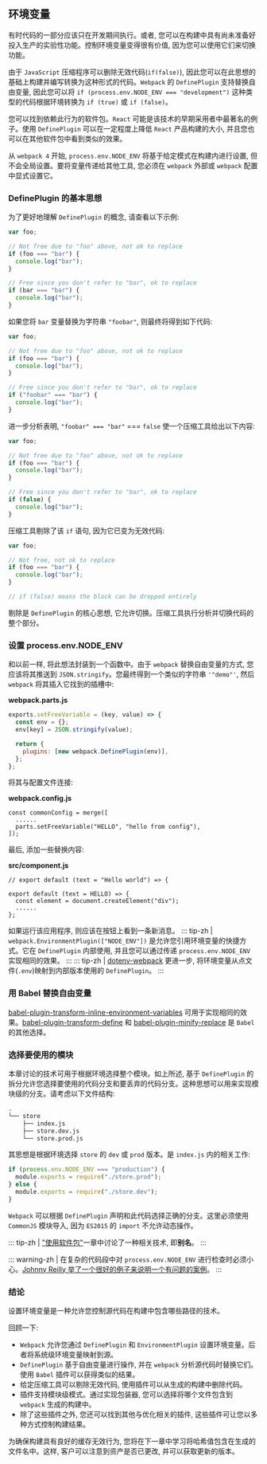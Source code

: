 ## 环境变量
有时代码的一部分应该只在开发期间执行。或者, 您可以在构建中具有尚未准备好投入生产的实验性功能。控制环境变量变得很有价值, 因为您可以使用它们来切换功能。

由于 `JavaScript` 压缩程序可以删除无效代码(`if(false)`), 因此您可以在此思想的基础上构建并编写转换为这种形式的代码。`Webpack` 的 `DefinePlugin` 支持替换自由变量, 因此您可以将 `if (process.env.NODE_ENV === "development")` 这种类型的代码根据环境转换为 `if (true)` 或 `if (false)`。

您可以找到依赖此行为的软件包。`React` 可能是该技术的早期采用者中最著名的例子。使用 `DefinePlugin` 可以在一定程度上降低 `React` 产品构建的大小, 并且您也可以在其他软件包中看到类似的效果。

从 `webpack 4` 开始, `process.env.NODE_ENV` 将基于给定模式在构建内进行设置, 但不会全局设置。要将变量传递给其他工具, 您必须在 `webpack` 外部或 `webpack` 配置中显式设置它。

### DefinePlugin 的基本思想
为了更好地理解 `DefinePlugin` 的概念, 请查看以下示例:
```js
var foo;

// Not free due to "foo" above, not ok to replace
if (foo === "bar") {
  console.log("bar");
}

// Free since you don't refer to "bar", ok to replace
if (bar === "bar") {
  console.log("bar");
}
```

如果您将 `bar` 变量替换为字符串 `"foobar"`, 则最终将得到如下代码:
```js
var foo;

// Not free due to "foo" above, not ok to replace
if (foo === "bar") {
  console.log("bar");
}

// Free since you don't refer to "bar", ok to replace
if ("foobar" === "bar") {
  console.log("bar");
}
```
进一步分析表明, `"foobar" === "bar"` === `false` 使一个压缩工具给出以下内容:
```js
var foo;

// Not free due to "foo" above, not ok to replace
if (foo === "bar") {
  console.log("bar");
}

// Free since you don't refer to "bar", ok to replace
if (false) {
  console.log("bar");
}
```

压缩工具剔除了该 `if` 语句, 因为它已变为无效代码:
```js
var foo;

// Not free, not ok to replace
if (foo === "bar") {
  console.log("bar");
}

// if (false) means the block can be dropped entirely
```

剔除是 `DefinePlugin` 的核心思想, 它允许切换。压缩工具执行分析并切换代码的整个部分。

### 设置 process.env.NODE_ENV
和以前一样, 将此想法封装到一个函数中。由于 `webpack` 替换自由变量的方式, 您应该将其推送到 `JSON.stringify`。您最终得到一个类似的字符串 `'"demo"'`, 然后 `webpack` 将其插入它找到的插槽中:

**webpack.parts.js**
```js
exports.setFreeVariable = (key, value) => {
  const env = {};
  env[key] = JSON.stringify(value);

  return {
    plugins: [new webpack.DefinePlugin(env)],
  };
};
```

将其与配置文件连接:

**webpack.config.js**
```js{3}
const commonConfig = merge([
  ......
  parts.setFreeVariable("HELLO", "hello from config"),
]);
```

最后, 添加一些替换内容:

**src/component.js**
```js{1,3}
// export default (text = "Hello world") => {

export default (text = HELLO) => {
  const element = document.createElement("div");
  ......
};
```

如果运行该应用程序, 则应该在按钮上看到一条新消息。
::: tip-zh | 
`webpack.EnvironmentPlugin(["NODE_ENV"])` 是允许您引用环境变量的快捷方式。它在 `DefinePlugin` 内部使用, 并且您可以通过传递 `process.env.NODE_ENV` 实现相同的效果。
:::
::: tip-zh | 
[dotenv-webpack](https://www.npmjs.com/package/dotenv-webpack) 更进一步, 将环境变量从点文件(`.env`)映射到内部版本使用的 `DefinePlugin`。
:::

### 用 Babel 替换自由变量
[babel-plugin-transform-inline-environment-variables](https://www.npmjs.com/package/babel-plugin-transform-inline-environment-variables) 可用于实现相同的效果。[babel-plugin-transform-define](https://www.npmjs.com/package/babel-plugin-transform-define) 和 [babel-plugin-minify-replace](https://www.npmjs.com/package/babel-plugin-minify-replace) 是 `Babel` 的其他选择。

### 选择要使用的模块
本章讨论的技术可用于根据环境选择整个模块。如上所述, 基于 `DefinePlugin` 的拆分允许您选择要使用的代码分支和要丢弃的代码分支。这种思想可以用来实现模块级的分支。请考虑以下文件结构:
```txt
.
└── store
    ├── index.js
    ├── store.dev.js
    └── store.prod.js
```

其思想是根据环境选择 `store` 的 `dev` 或 `prod` 版本。是 `index.js` 内的相关工作:
```js
if (process.env.NODE_ENV === "production") {
  module.exports = require("./store.prod");
} else {
  module.exports = require("./store.dev");
}
```
`Webpack` 可以根据 `DefinePlugin` 声明和此代码选择正确的分支。这里必须使用 `CommonJS` 模块导入, 因为 `ES2015` 的 `import` 不允许动态操作。

::: tip-zh | 
["使用软件包"](../Techniques/consuming)一章中讨论了一种相关技术, 即**别名**。
:::

::: warning-zh | 
在复杂的代码段中对 `process.env.NODE_ENV` 进行检查时必须小心。[Johnny Reilly 举了一个很好的例子来说明一个有问题的案例](https://blog.johnnyreilly.com/2018/03/its-not-dead-webpack-and-dead-code.html)。
:::

### 结论
设置环境变量是一种允许您控制源代码在构建中包含哪些路径的技术。

回顾一下:
- `Webpack` 允许您通过 `DefinePlugin` 和 `EnvironmentPlugin` 设置环境变量。后者将系统级环境变量映射到源。
- `DefinePlugin` 基于自由变量进行操作, 并在 `webpack` 分析源代码时替换它们。使用 `Babel` 插件可以获得类似的结果。
- 给定压缩工具可以剔除无效代码, 使用插件可以从生成的构建中删除代码。
- 插件支持模块级模式。通过实现包装器, 您可以选择将哪个文件包含到 `webpack` 生成的构建中。
- 除了这些插件之外, 您还可以找到其他与优化相关的插件, 这些插件可让您以多种方式控制构建结果。

为确保构建具有良好的缓存无效行为, 您将在下一章中学习将哈希值包含在生成的文件名中。这样, 客户可以注意到资产是否已更改, 并可以获取更新的版本。